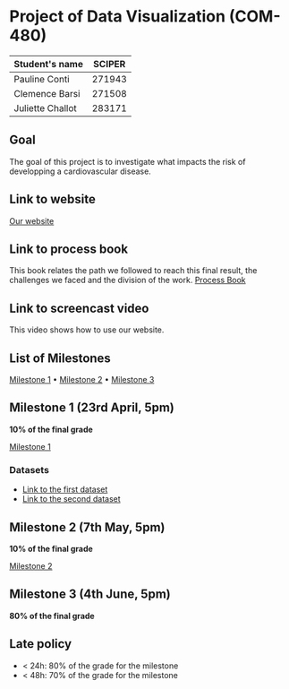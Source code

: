 # Project of Data Visualization (COM-480)

| Student's name | SCIPER |
| -------------- | ------ |
|Pauline Conti |271943|
|Clemence Barsi |271508 |
|Juliette Challot|283171 |

## Goal

The goal of this project is to investigate what impacts the risk of developping a cardiovascular disease.

## Link to website

[Our website](https://github.com/com-480-data-visualization/data-visualization-project-2021-cbc/index.html)

## Link to process book

This book relates the path we followed to reach this final result, the challenges we faced and the division of the work.
[Process Book](https://github.com/com-480-data-visualization/data-visualization-project-2021-cbc/blob/master/ProcessBook.pdf)

## Link to screencast video

This video shows how to use our website.

## List of Milestones

[Milestone 1](#milestone-1) • [Milestone 2](#milestone-2) • [Milestone 3](#milestone-3)

## Milestone 1 (23rd April, 5pm)

**10% of the final grade**

[Milestone 1](https://github.com/com-480-data-visualization/data-visualization-project-2021-cbc/blob/master/Milestones/Milestone%201.pdf)

### Datasets

 * [Link to the first dataset](https://www.kaggle.com/sulianova/cardiovascular-disease-dataset)
 * [Link to the second dataset](https://www.who.int/data/data-collection-tools/who-mortality-database)


## Milestone 2 (7th May, 5pm)

**10% of the final grade**

[Milestone 2](https://github.com/com-480-data-visualization/data-visualization-project-2021-cbc/blob/master/Milestones/Milestone%202.pdf)

## Milestone 3 (4th June, 5pm)

**80% of the final grade**


## Late policy

- < 24h: 80% of the grade for the milestone
- < 48h: 70% of the grade for the milestone

